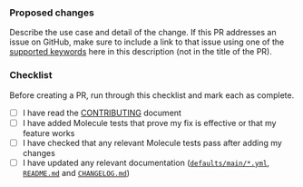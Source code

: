 ### Proposed changes

Describe the use case and detail of the change. If this PR addresses an issue on GitHub, make sure to include a link to that issue using one of the [supported keywords](https://docs.github.com/en/github/managing-your-work-on-github/linking-a-pull-request-to-an-issue) here in this description (not in the title of the PR).

### Checklist

Before creating a PR, run through this checklist and mark each as complete.

- [ ] I have read the [CONTRIBUTING](https://github.com/nginxinc/ansible-role-nginx-config/blob/main/CONTRIBUTING.md) document
- [ ] I have added Molecule tests that prove my fix is effective or that my feature works
- [ ] I have checked that any relevant Molecule tests pass after adding my changes
- [ ] I have updated any relevant documentation ([`defaults/main/*.yml`](https://github.com/nginxinc/ansible-role-nginx-config/blob/main/defaults/main/), [`README.md`](https://github.com/nginxinc/ansible-role-nginx-config/blob/main/README.md) and [`CHANGELOG.md`](https://github.com/nginxinc/ansible-role-nginx-config/blob/main/CHANGELOG.md))
